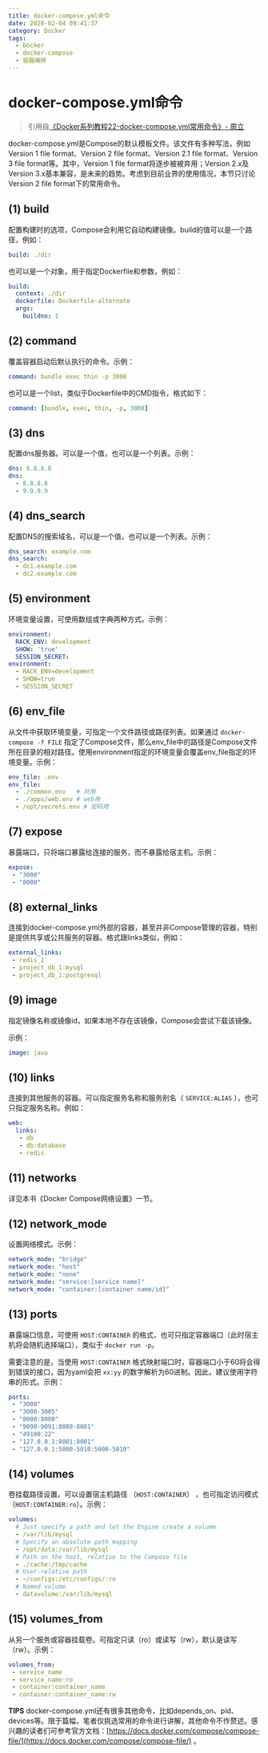 ```yaml
---
title: docker-compose.yml命令
date: 2020-02-04 09:41:37
category: Docker
tags:
  - Docker
  - docker-compose
  - 容器编排
---
```


# docker-compose.yml命令

> 引用自[《Docker系列教程22-docker-compose.yml常用命令》- 周立](http://www.itmuch.com/docker/22-docker-compose-yml-commands/)

docker-compose.yml是Compose的默认模板文件。该文件有多种写法，例如Version 1 file format、Version 2 file format、Version 2.1 file format、Version 3 file format等。其中，Version 1 file format将逐步被被弃用；Version 2.x及Version 3.x基本兼容，是未来的趋势。考虑到目前业界的使用情况，本节只讨论Version 2 file format下的常用命令。

## (1) build
配置构建时的选项，Compose会利用它自动构建镜像。build的值可以是一个路径，例如：

```yaml
build: ./dir
```

也可以是一个对象，用于指定Dockerfile和参数，例如：

```yaml
build:
  context: ./dir
  dockerfile: Dockerfile-alternate
  args:
    buildno: 1
```

## (2) command
覆盖容器启动后默认执行的命令。示例：

```yaml
command: bundle exec thin -p 3000
```

也可以是一个list，类似于Dockerfile中的CMD指令，格式如下：

```yaml
command: [bundle, exec, thin, -p, 3000]
```

## (3) dns
配置dns服务器。可以是一个值，也可以是一个列表。示例：

```yaml
dns: 8.8.8.8
dns:
  - 8.8.8.8
  - 9.9.9.9
```

## (4) dns_search
配置DNS的搜索域名，可以是一个值，也可以是一个列表。示例：

```yaml
dns_search: example.com
dns_search:
  - dc1.example.com
  - dc2.example.com
```

## (5) environment
环境变量设置，可使用数组或字典两种方式。示例：

```yaml
environment:
  RACK_ENV: development
  SHOW: 'true'
  SESSION_SECRET:
environment:
  - RACK_ENV=development
  - SHOW=true
  - SESSION_SECRET
```

## (6) env_file
从文件中获取环境变量，可指定一个文件路径或路径列表。如果通过 `docker-compose -f FILE` 指定了Compose文件，那么env_file中的路径是Compose文件所在目录的相对路径。使用environment指定的环境变量会覆盖env_file指定的环境变量。示例：

```yaml
env_file: .env
env_file:
  - ./common.env   # 共用
  - ./apps/web.env # web用
  - /opt/secrets.env # 密码用
```

## (7) expose
暴露端口，只将端口暴露给连接的服务，而不暴露给宿主机。示例：

```yaml
expose:
 - "3000"
 - "8000"
```

## (8) external_links
连接到docker-compose.yml外部的容器，甚至并非Compose管理的容器，特别是提供共享或公共服务的容器。格式跟links类似，例如：

```yaml
external_links:
 - redis_1
 - project_db_1:mysql
 - project_db_1:postgresql
```

## (9) image
指定镜像名称或镜像id，如果本地不存在该镜像，Compose会尝试下载该镜像。

示例：

```yaml
image: java
```

## (10) links
连接到其他服务的容器。可以指定服务名称和服务别名（ `SERVICE:ALIAS` ），也可只指定服务名称。例如：

```yaml
web:
  links:
   - db
   - db:database
   - redis
```

## (11) networks
详见本书《Docker Compose网络设置》一节。

## (12) network_mode
设置网络模式。示例：

```yaml
network_mode: "bridge"
network_mode: "host"
network_mode: "none"
network_mode: "service:[service name]"
network_mode: "container:[container name/id]"
```

## (13) ports
暴露端口信息，可使用 `HOST:CONTAINER` 的格式，也可只指定容器端口（此时宿主机将会随机选择端口），类似于 `docker run -p`。

需要注意的是，当使用 `HOST:CONTAINER` 格式映射端口时，容器端口小于60将会得到错误的接口，因为yaml会把 `xx:yy` 的数字解析为60进制。因此，建议使用字符串的形式。示例：

```yaml
ports:
 - "3000"
 - "3000-3005"
 - "8000:8000"
 - "9090-9091:8080-8081"
 - "49100:22"
 - "127.0.0.1:8001:8001"
 - "127.0.0.1:5000-5010:5000-5010"
```

## (14) volumes
卷挂载路径设置。可以设置宿主机路径 （`HOST:CONTAINER`） ，也可指定访问模式 （`HOST:CONTAINER:ro`）。示例：

```yaml
volumes:
  # Just specify a path and let the Engine create a volume
  - /var/lib/mysql
  # Specify an absolute path mapping
  - /opt/data:/var/lib/mysql
  # Path on the host, relative to the Compose file
  - ./cache:/tmp/cache
  # User-relative path
  - ~/configs:/etc/configs/:ro
  # Named volume
  - datavolume:/var/lib/mysql
```

## (15) volumes_from
从另一个服务或容器挂载卷。可指定只读（ro）或读写（rw），默认是读写（rw）。示例：

```yaml
volumes_from:
 - service_name
 - service_name:ro
 - container:container_name
 - container:container_name:rw
```

**TIPS**
docker-compose.yml还有很多其他命令，比如depends_on、pid、devices等。限于篇幅，笔者仅挑选常用的命令进行讲解，其他命令不作赘述。感兴趣的读者们可参考官方文档：[https://docs.docker.com/compose/compose-file/](https://docs.docker.com/compose/compose-file/) 。